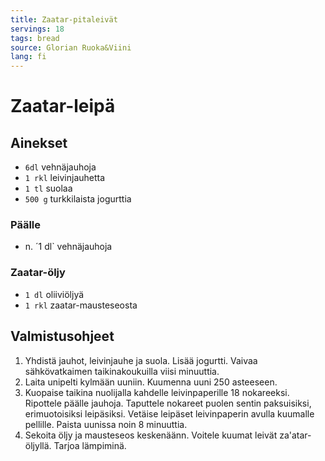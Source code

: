 ```yaml
---
title: Zaatar-pitaleivät
servings: 18
tags: bread
source: Glorian Ruoka&Viini
lang: fi
---
```


# Zaatar-leipä

## Ainekset

- `6dl` vehnäjauhoja
- `1 rkl` leivinjauhetta
- `1 tl` suolaa
- `500 g` turkkilaista jogurttia

### Päälle

- n. ´1 dl` vehnäjauhoja

### Zaatar-öljy

- `1 dl` oliiviöljyä
- `1 rkl` zaatar-mausteseosta

## Valmistusohjeet

1. Yhdistä jauhot, leivinjauhe ja suola. Lisää jogurtti. Vaivaa sähkövatkaimen taikinakoukuilla viisi minuuttia.
2. Laita unipelti kylmään uuniin. Kuumenna uuni 250 asteeseen.
3. Kuopaise taikina nuolijalla kahdelle leivinpaperille 18 nokareeksi. Ripottele päälle jauhoja. Taputtele nokareet puolen sentin paksuisiksi, erimuotoisiksi leipäsiksi. Vetäise leipäset leivinpaperin avulla kuumalle pellille. Paista uunissa noin 8 minuuttia.
4. Sekoita öljy ja mausteseos keskenäänn. Voitele kuumat leivät za'atar-öljyllä. Tarjoa lämpiminä.
